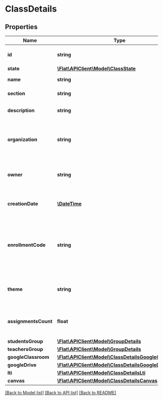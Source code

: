 # ClassDetails

## Properties
Name | Type | Description | Notes
------------ | ------------- | ------------- | -------------
**id** | **string** | The unique identifier of the class | [optional] 
**state** | [**\Flat\APIClient\Model\ClassState**](ClassState.md) |  | [optional] 
**name** | **string** | The name of the class | [optional] 
**section** | **string** | The section of the class | [optional] 
**description** | **string** | An optionnal description for this class | [optional] 
**organization** | **string** | The unique identifier of the Organization owning this class | [optional] 
**owner** | **string** | The unique identifier of the User owning this class | [optional] 
**creationDate** | [**\DateTime**](\DateTime.md) | The date when the class was create | [optional] 
**enrollmentCode** | **string** | [Teachers only] The enrollment code that can be used by the students to join the class | [optional] 
**theme** | **string** | The theme identifier using in Flat User Interface | [optional] 
**assignmentsCount** | **float** | The number of assignments created in the class | [optional] 
**studentsGroup** | [**\Flat\APIClient\Model\GroupDetails**](GroupDetails.md) |  | [optional] 
**teachersGroup** | [**\Flat\APIClient\Model\GroupDetails**](GroupDetails.md) |  | [optional] 
**googleClassroom** | [**\Flat\APIClient\Model\ClassDetailsGoogleClassroom**](ClassDetailsGoogleClassroom.md) |  | [optional] 
**googleDrive** | [**\Flat\APIClient\Model\ClassDetailsGoogleDrive**](ClassDetailsGoogleDrive.md) |  | [optional] 
**lti** | [**\Flat\APIClient\Model\ClassDetailsLti**](ClassDetailsLti.md) |  | [optional] 
**canvas** | [**\Flat\APIClient\Model\ClassDetailsCanvas**](ClassDetailsCanvas.md) |  | [optional] 

[[Back to Model list]](../README.md#documentation-for-models) [[Back to API list]](../README.md#documentation-for-api-endpoints) [[Back to README]](../README.md)


